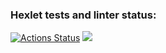 ### Hexlet tests and linter status:
[![Actions Status](https://github.com/Berenick/python-project-49/actions/workflows/hexlet-check.yml/badge.svg)](https://github.com/Berenick/python-project-49/actions)
<a href="https://codeclimate.com/github/Berenick/python-project-49/maintainability"><img src="https://api.codeclimate.com/v1/badges/5fc9b2a4f617b78b6e60/maintainability" /></a>